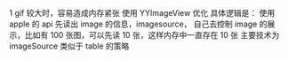 1 gif 较大时，容易造成内存紧张
使用 YYImageView 优化
具体逻辑是：
使用 apple 的 api 先读出 image 的信息，imagesource，
自己去控制 image 的展示，比如有 100 张图，可以先读 10 张，这样内存中一直存在 10 张
主要技术为 imageSource 类似于 table 的策略
